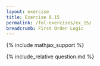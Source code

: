 ```yaml
---
layout: exercise
title: Exercise 8.15
permalink: /fol-exercises/ex_15/
breadcrumb: First Order Logic
---
```


{% include mathjax_support %}

<div><i class="arrow-up loader" data-chapter="fol-exercises" data-exercise="ex_15" data-rating="0"></i></div>
{% include_relative question.md %}
